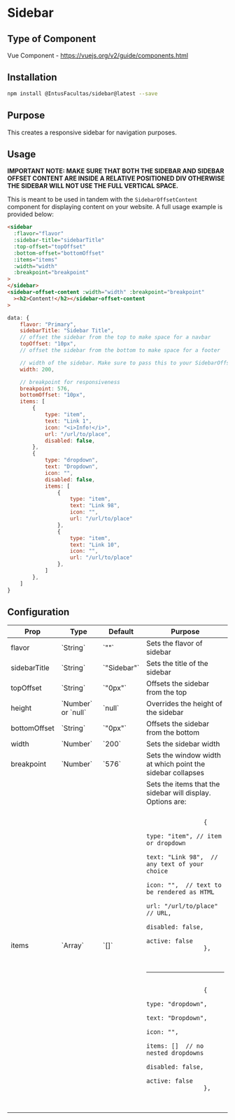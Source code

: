 # Sidebar

## Type of Component

Vue Component - https://vuejs.org/v2/guide/components.html

## Installation

```bash
npm install @IntusFacultas/sidebar@latest --save
```

## Purpose

This creates a responsive sidebar for navigation purposes.

## Usage

<b>IMPORTANT NOTE: MAKE SURE THAT BOTH THE SIDEBAR AND SIDEBAR OFFSET CONTENT ARE INSIDE A RELATIVE POSITIONED DIV OTHERWISE THE SIDEBAR WILL NOT USE THE FULL VERTICAL SPACE.</b>

This is meant to be used in tandem with the `SidebarOffsetContent` component for displaying content on your website. A full usage example is provided below:

```html
<sidebar
  :flavor="flavor"
  :sidebar-title="sidebarTitle"
  :top-offset="topOffset"
  :bottom-offset="bottomOffset"
  :items="items"
  :width="width"
  :breakpoint="breakpoint"
>
</sidebar>
<sidebar-offset-content :width="width" :breakpoint="breakpoint"
  ><h2>Content!</h2></sidebar-offset-content
>
```

```javascript
data: {
    flavor: "Primary",
    sidebarTitle: "Sidebar Title",
    // offset the sidebar from the top to make space for a navbar
    topOffset: "10px",
    // offset the sidebar from the bottom to make space for a footer

    // width of the sidebar. Make sure to pass this to your SidebarOffsetContent component as well
    width: 200,

    // breakpoint for responsiveness
    breakpoint: 576,
    bottomOffset: "10px",
    items: [
        {
            type: "item",
            text: "Link 1",
            icon: "<i>Info!</i>",
            url: "/url/to/place",
            disabled: false,
        },
        {
            type: "dropdown",
            text: "Dropdown",
            icon: "",
            disabled: false,
            items: [
                {
                    type: "item",
                    text: "Link 98",
                    icon: "",
                    url: "/url/to/place"
                },
                {
                    type: "item",
                    text: "Link 10",
                    icon: "",
                    url: "/url/to/place"
                },
            ]
        },
    ]
}
```

## Configuration

<table>
    <thead>
        <tr>
            <th>Prop</th>
            <th>Type</th>
            <th>Default</th>
            <th>Purpose</th>
        </tr>
    </thead>
    <tbody>
        <tr>
            <td>flavor</td>
            <td>`String`</td>
            <td>`""`</td>
            <td>Sets the flavor of sidebar</td>
        </tr>
        <tr>
            <td>sidebarTitle</td>
            <td>`String`</td>
            <td>`"Sidebar"`</td>
            <td>Sets the title of the sidebar</td>
        </tr>
        <tr>
            <td>topOffset</td>
            <td>`String`</td>
            <td>`"0px"`</td>
            <td>Offsets the sidebar from the top</td>
        </tr>
        <tr>
            <td>height</td>
            <td>`Number` or `null`</td>
            <td>`null`</td>
            <td>Overrides the height of the sidebar</td>
        </tr>
        <tr>
            <td>bottomOffset</td>
            <td>`String`</td>
            <td>`"0px"`</td>
            <td>Offsets the sidebar from the bottom</td>
        </tr>
        <tr>
            <td>width</td>
            <td>`Number`</td>
            <td>`200`</td>
            <td>Sets the sidebar width</td>
        </tr>
        <tr>
            <td>breakpoint</td>
            <td>`Number`</td>
            <td>`576`</td>
            <td>Sets the window width at which point the sidebar collapses</td>
        </tr>
        <tr>
            <td>items</td>
            <td>`Array`</td>
            <td>`[]`</td>
            <td>Sets the items that the sidebar will display. Options are: <br>
            <pre>
                <code>
                {
                    type: "item", // item or dropdown
                    text: "Link 98",  // any text of your choice
                    icon: "",  // text to be rendered as HTML
                    url: "/url/to/place"  // URL,
                    disabled: false,
                    active: false
                },
                </code>
            </pre>
            <hr>
            <pre>
                <code>
                {
                    type: "dropdown",
                    text: "Dropdown",
                    icon: "",
                    items: []  // no nested dropdowns
                    disabled: false,
                    active: false
                },
                </code>
            </pre>
            </td>
        </tr>
    </tbody>
</table>

